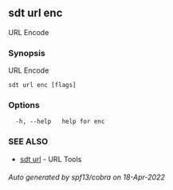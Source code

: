 ## sdt url enc

URL Encode

### Synopsis

URL Encode

```
sdt url enc [flags]
```

### Options

```
  -h, --help   help for enc
```

### SEE ALSO

* [sdt url](sdt_url.md)	 - URL Tools

###### Auto generated by spf13/cobra on 18-Apr-2022
